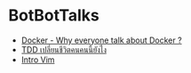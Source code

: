 # BotBotTalks

- [Docker - Why everyone talk about Docker ?](http://ibotdotout.github.io/talks/docker-psu/)
- [TDD เปลี่ยนชีวิตคนคนนี้ยังไง](http://ibotdotout.github.io/talks/barcampsk4/)
- [Intro Vim](http://ibotdotout.github.io/talks/pumbaa-codefest-2014)
